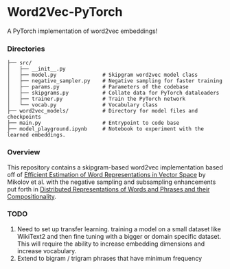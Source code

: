 # Word2Vec-PyTorch
A PyTorch implementation of word2vec embeddings!

### Directories

```
├── src/                   
│   ├── __init__.py            
│   ├── model.py               # Skipgram word2vec model class
│   ├── negative_sampler.py    # Negative sampling for faster training
│   ├── params.py              # Parameters of the codebase
│   ├── skipgrams.py           # Collate data for PyTorch dataloaders
│   ├── trainer.py             # Train the PyTorch network
│   └── vocab.py               # Vocabulary class 
├── word2vec_models/           # Directory for model files and checkpoints
├── main.py                    # Entrypoint to code base
├── model_playground.ipynb     # Notebook to experiment with the learned embeddings.
```

### Overview
This repository contains a skipgram-based word2vec implementation based off of [Efficient Estimation of Word Representations in Vector Space](https://arxiv.org/pdf/1301.3781.pdf) by Mikolov et al. with the negative sampling and subsampling enhancements put forth in [Distributed Representations of Words and Phrases and their Compositionality](https://proceedings.neurips.cc/paper/2013/file/9aa42b31882ec039965f3c4923ce901b-Paper.pdf).

### TODO
1. Need to set up transfer learning. training a model on a small dataset like WikiText2 and then fine tuning with a bigger or domain specific dataset. This will require the ability to increase embedding dimensions and increase vocabulary.
2. Extend to bigram / trigram phrases that have minimum frequency
